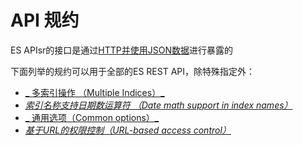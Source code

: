 # API 规约

ES APIsr的接口是通过[HTTP并使用JSON数据](modules-http.html)进行暴露的

下面列举的规约可以用于全部的ES REST API，除特殊指定外：

  * [_ 多索引操作 （Multiple Indices）_](multi-index.html)
  * [_索引名称支持日期数运算符 （Date math support in index names）_](date-math-index-names.html)
  * [_ 通用选项（Common options）_](common-options.html)
  * [_基于URL的权限控制（URL-based access control）_](url-access-control.html)


